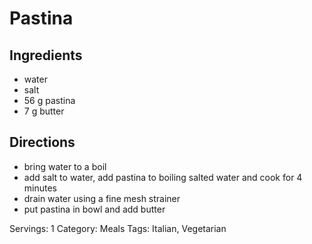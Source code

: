 # Pastina
## Ingredients
- water
- salt
- 56 g pastina
- 7 g butter
## Directions
- bring water to a boil
- add salt to water, add pastina to boiling salted water and cook for 4 minutes
- drain water using a fine mesh strainer
- put pastina in bowl and add butter

Servings: 1
Category: Meals
Tags: Italian, Vegetarian
